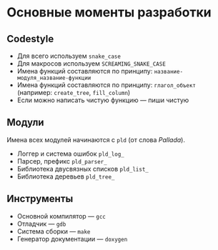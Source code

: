 # Основные моменты разработки
## Codestyle
+ Для всего используем `snake_case`
+ Для макросов используем `SCREAMING_SNAKE_CASE`
+ Имена функций составляются по принципу: `название-модуля_название-функции`
+ Имена функций составляются по принципу: `глагол_объект` (например: `create_tree`, `fill_column`)
+ Если можно написать чистую функцию — пиши чистую

## Модули
Имена всех модулей начинаются с `pld` (от слова _Pallada_).

+ Логгер и система ошибок `pld_log_`
+ Парсер, префикс `pld_parser_`
+ Библиотека двусвязных списков `pld_list_`
+ Библиотека деревьев `pld_tree_`

## Инструменты
+ Основной компилятор — `gcc`
+ Отладчик — `gdb`
+ Система сборки — `make`
+ Генератор документации — `doxygen`
